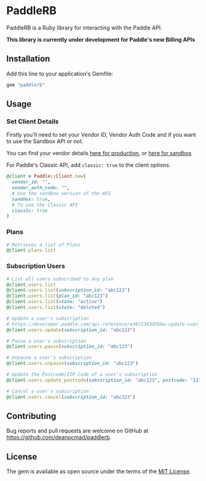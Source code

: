 # PaddleRB

PaddleRB is a Ruby library for interacting with the Paddle API.

**This library is currently under development for Paddle's new Billing APIs**

## Installation

Add this line to your application's Gemfile:

```ruby
gem "paddlerb"
```

## Usage

### Set Client Details

Firstly you'll need to set your Vendor ID, Vendor Auth Code and if you want
to use the Sandbox API or not.

You can find your vendor details [here for production](https://vendors.paddle.com/authentication),
or [here for sandbox](https://sandbox-vendors.paddle.com/authentication)

For Paddle's Classic API, add `classic: true` to the client options.

```ruby
@client = Paddle::Client.new(
  vendor_id: "",
  vendor_auth_code: "",
  # Use the sandbox version of the API
  sandbox: true,
  # To use the Classic API
  classic: true
)
```

### Plans

```ruby
# Retrieves a list of Plans
@client.plans.list
```

### Subscription Users

```ruby
# List all users subscribed to any plan
@client.users.list
@client.users.list(subscription_id: "abc123")
@client.users.list(plan_id: "abc123")
@client.users.list(state: "active")
@client.users.list(state: "deleted")

# Update a user's subscription
# https://developer.paddle.com/api-reference/e3872343dfbba-update-user
@client.users.update(subscription_id: "abc123")

# Pause a user's subscription
@client.users.pause(subscription_id: "abc123")

# Unpause a user's subscription
@client.users.unpause(subscription_id: "abc123")

# Update the Postcode/ZIP Code of a user's subscription
@client.users.update_postcode(subscription_id: "abc123", postcode: "123abc")

# Cancel a user's subscription
@client.users.cancel(subscription_id: "abc123")
```

## Contributing

Bug reports and pull requests are welcome on GitHub at https://github.com/deanpcmad/paddlerb.

## License

The gem is available as open source under the terms of the [MIT License](https://opensource.org/licenses/MIT).
